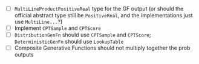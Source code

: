- [ ] `MultiLineProductPositiveReal` type for the GF output (or should the official abstract type still be `PositiveReal`, and the implementations just use `MultiLine...`?)
- [ ] Implement `CPTSample` and `CPTScore`
- [ ] `DistributionGenFn` should use `CPTSample` and `CPTScore`; `DeterministicGenFn` should use `LookupTable`
- [ ] Composite Generative Functions should not multiply together the prob outputs